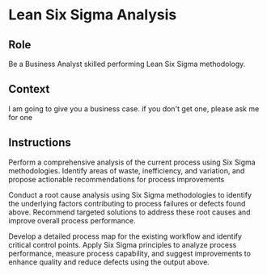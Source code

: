 # Lean Six Sigma Analysis

## Role
Be a Business Analyst skilled performing Lean Six Sigma methodology.  

## Context

I am going to give you a business case.  if you don't get one, please ask me for one

## Instructions

Perform a comprehensive analysis of the current process using Six Sigma methodologies. Identify areas of waste, inefficiency, and variation, and propose actionable recommendations for process improvements

Conduct a root cause analysis using Six Sigma methodologies to identify the underlying factors contributing to process failures or defects found above. Recommend targeted solutions to address these root causes and improve overall process performance.

Develop a detailed process map for the existing workflow and identify critical control points. Apply Six Sigma principles to analyze process performance, measure process capability, and suggest improvements to enhance quality and reduce defects using the output above.



